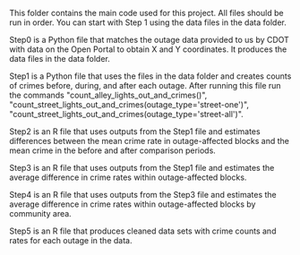 This folder contains the main code used for this project.  All files should be run in order.  You can start with Step 1 using the data files in the data folder.

Step0 is a Python file that matches the outage data provided to us by CDOT with data on the Open Portal to obtain X and Y coordinates.  It produces the data files in the data folder.

Step1 is a Python file that uses the files in the data folder and creates counts of crimes before, during, and after each outage.  After running this file run the commands "count_alley_lights_out_and_crimes()", "count_street_lights_out_and_crimes(outage_type='street-one')", "count_street_lights_out_and_crimes(outage_type='street-all')".

Step2 is an R file that uses outputs from the Step1 file and estimates differences between the mean crime rate in outage-affected blocks and the mean crime in the before and after comparison periods.

Step3 is an R file that uses outputs from the Step1 file and estimates the average difference in crime rates within outage-affected blocks.

Step4 is an R file that uses outputs from the Step3 file and estimates the average difference in crime rates within outage-affected blocks by community area.

Step5 is an R file that produces cleaned data sets with crime counts and rates for each outage in the data.

